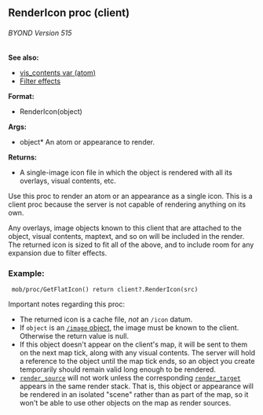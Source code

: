 ## RenderIcon proc (client) 
###### BYOND Version 515
**See also:**
*   [vis_contents var (atom)](/atom/var/vis_contents)
*   [Filter effects](/%7Bnotes%7D/filters)
<!-- -->
**Format:**
*   RenderIcon(object)
<!-- -->
**Args:**
*   object* An atom or appearance to render.
<!-- -->
**Returns:**
*   A single-image icon file in which the object is rendered with all
    its overlays, visual contents, etc.


Use this proc to render an atom or an appearance as a single
icon. This is a client proc because the server is not capable of
rendering anything on its own. 

Any overlays, image objects
known to this client that are attached to the object, visual contents,
maptext, and so on will be included in the render. The returned icon is
sized to fit all of the above, and to include room for any expansion due
to filter effects.
### Example:

```
 mob/proc/GetFlatIcon() return client?.RenderIcon(src)

```
 

Important notes regarding this proc:
-   The returned icon is a cache file, *not* an `/icon` datum.
-   If `object` is an [`/image` object](/image), the image must be
    known to the client. Otherwise the return value is null.
-   If this object doesn\'t appear on the client\'s map, it will be sent
    to them on the next map tick, along with any visual contents. The
    server will hold a reference to the object until the map tick ends,
    so an object you create temporarily should remain valid long enough
    to be rendered.
-   [`render_source`](/atom/var/render_source) will not work
    unless the corresponding
    [`render_target`](/atom/var/render_target) appears in the same
    render stack. That is, this object or appearance will be rendered in
    an isolated \"scene\" rather than as part of the map, so it won\'t
    be able to use other objects on the map as render sources.